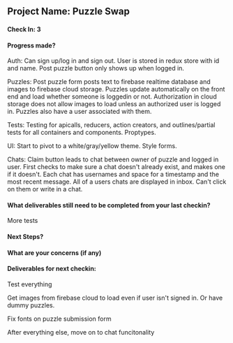 ## Project Name: Puzzle Swap

#### Check In: 3

#### Progress made?
Auth:
Can sign up/log in and sign out. User is stored in redux store with id and name. Post puzzle button only shows up when logged in.

Puzzles:
Post puzzle form posts text to firebase realtime database and images to firebase cloud storage. Puzzles update automatically on the front end and load whether someone is loggedin or not. Authorization in cloud storage does not allow images to load unless an authorized user is logged in. Puzzles also have a user associated with them.

Tests:
Testing for apicalls, reducers, action creators, and outlines/partial tests for all containers and components. Proptypes.

UI: 
Start to pivot to a white/gray/yellow theme. Style forms.

Chats:
Claim button leads to chat between owner of puzzle and logged in user. First checks to make sure a chat doesn't already exist, and makes one if it doesn't. Each chat has usernames and space for a timestamp and the most recent message. All of a users chats are displayed in inbox. Can't click on them or write in a chat. 

#### What deliverables still need to be completed from your last checkin?
More tests

#### Next Steps?

#### What are your concerns (if any)

#### Deliverables for next checkin:
Test everything

Get images from firebase cloud to load even if user isn't signed in. Or have dummy puzzles.

Fix fonts on puzzle submission form

After everything else, move on to chat funcitonality
